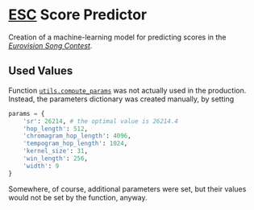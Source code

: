 #   [ESC](http://eurovision.tv/) Score Predictor

Creation of a machine-learning model for predicting scores in the [*Eurovision Song Contest*](http://eurovision.tv/).

##  Used Values

Function [`utils.compute_params`](utils.py#L36) was not actually used in the production.  Instead, the parameters dictionary was created manually, by setting

```Python
params = {
    'sr': 26214, # the optimal value is 26214.4
    'hop_length': 512,
    'chromagram_hop_length': 4096,
    'tempogram_hop_length': 1024,
    'kernel_size': 31,
    'win_length': 256,
    'width': 9
}

```

Somewhere, of course, additional parameters were set, but their values would not be set by the function, anyway.
